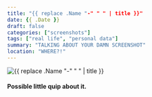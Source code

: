 ```yaml
---
title: "{{ replace .Name "-" " " | title }}"
date: {{ .Date }}
draft: false
categories: ["screenshots"]
tags: ["real life", "personal data"]
summary: "TALKING ABOUT YOUR DAMN SCREENSHOT"
location: "WHERE?!"
---
```


![{{ replace .Name "-" " " | title }}](/img/ss/.png)

#### Possible little quip about it.
